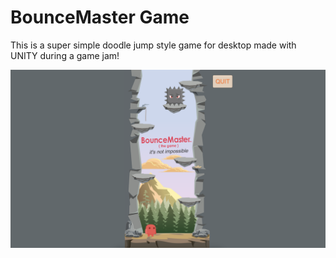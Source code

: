 # BounceMaster Game
This is a super simple doodle jump style game for desktop made with UNITY during a game jam!

![alt text](https://github.com/beamcode/bounce_master/blob/main/bounceMaster.png)

